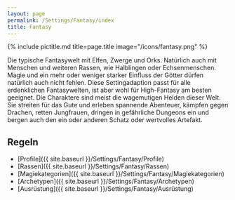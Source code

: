 ```yaml
---
layout: page
permalink: /Settings/Fantasy/index
title: Fantasy
---
```


{% include pictitle.md title=page.title image="/icons/fantasy.png" %}

Die typische Fantasywelt mit Elfen, Zwerge und Orks. Natürlich auch mit Menschen und weiteren Rassen, wie Halblingen oder Echsenmenschen. Magie und ein mehr oder weniger starker Einfluss der Götter dürfen natürlich auch nicht fehlen. Diese Settingadaption passt für alle erdenklichen Fantasywelten, ist aber wohl für High-Fantasy am besten geeignet. Die Charaktere sind meist die wagemutigen Helden dieser Welt. Sie streiten für das Gute und erleben spannende Abenteuer, kämpfen gegen Drachen, retten Jungfrauen, dringen in gefährliche Dungeons ein und bergen auch den ein oder anderen Schatz oder wertvolles Artefakt.

## Regeln

- [Profile]({{ site.baseurl }}/Settings/Fantasy/Profile)
- [Rassen]({{ site.baseurl }}/Settings/Fantasy/Rassen)
- [Magiekategorien]({{ site.baseurl }}/Settings/Fantasy/Magiekategorien)
- [Archetypen]({{ site.baseurl }}/Settings/Fantasy/Archetypen)
- [Ausrüstung]({{ site.baseurl }}/Settings/Fantasy/Ausrüstung)
